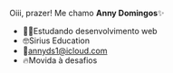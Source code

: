 Oiii, prazer! Me chamo **Anny Domingos**✨
- 👩‍💻Estudando desenvolvimento web
- 🤓Sirius Education
- 📨annyds1@icloud.com
- 🔥Movida à desafios



<!---
annydomingos/annydomingos is a ✨ special ✨ repository because its `README.md` (this file) appears on your GitHub profile.
You can click the Preview link to take a look at your changes.
--->
